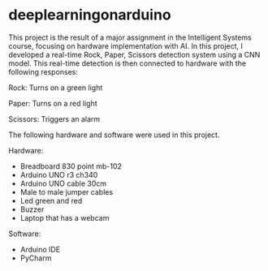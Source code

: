 # deeplearningonarduino

This project is the result of a major assignment in the Intelligent Systems course, focusing on hardware implementation with AI. In this project, I developed a real-time Rock, Paper, Scissors detection system using a CNN model. This real-time detection is then connected to hardware with the following responses:

Rock: Turns on a green light

Paper: Turns on a red light

Scissors: Triggers an alarm


The following hardware and software were used in this project.

Hardware:
- Breadboard 830 point mb-102
- Arduino UNO r3 ch340
- Arduino UNO cable 30cm
- Male to male jumper cables
- Led green and red
- Buzzer
- Laptop that has a webcam
  
Software:
- Arduino IDE
- PyCharm
